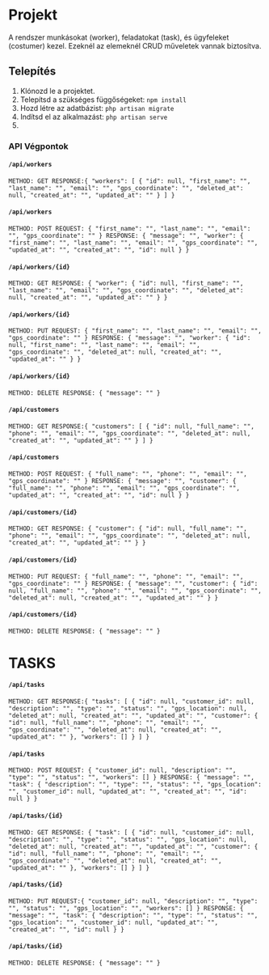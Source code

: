 # Projekt

A rendszer munkásokat (worker), feladatokat (task), és ügyfeleket (costumer) kezel. Ezeknél az
elemeknél CRUD műveletek vannak biztosítva.

## Telepítés

1. Klónozd le a projektet.
2. Telepítsd a szükséges függőségeket: `npm install`
3. Hozd létre az adatbázist: `php artisan migrate`
4. Indítsd el az alkalmazást: `php artisan serve`
5. 
### API Végpontok

#### `/api/workers`
`METHOD: GET
RESPONSE:{
    "workers": [
        {
            "id": null,
            "first_name": "",
            "last_name": "",
            "email": "",
            "gps_coordinate": "",
            "deleted_at": null,
            "created_at": "",
            "updated_at": ""
        }
    ]
}`
#### `/api/workers`
`METHOD: POST
REQUEST: {
    "first_name": "",
    "last_name": "",
    "email": "",
    "gps_coordinate": ""
}
RESPONSE: {
    "message": "",
    "worker": {
        "first_name": "",
        "last_name": "",
        "email": "",
        "gps_coordinate": "",
        "updated_at": "",
        "created_at": "",
        "id": null
    }
}`
#### `/api/workers/{id}`
`METHOD: GET
RESPONSE: {
    "worker": {
        "id": null,
        "first_name": "",
        "last_name": "",
        "email": "",
        "gps_coordinate": "",
        "deleted_at": null,
        "created_at": "",
        "updated_at": ""
    }
}`
#### `/api/workers/{id}`
`METHOD: PUT
REQUEST: {
    "first_name": "",
    "last_name": "",
    "email": "",
    "gps_coordinate": ""
}
RESPONSE: {
    "message": "",
    "worker": {
        "id": null,
        "first_name": "",
        "last_name": "",
        "email": "",
        "gps_coordinate": "",
        "deleted_at": null,
        "created_at": "",
        "updated_at": ""
    }
}`
#### `/api/workers/{id}`
`METHOD: DELETE
RESPONSE: {
    "message": ""
}`
#### `/api/customers`
`METHOD: GET
RESPONSE:{
    "customers": [
        {
            "id": null,
            "full_name": "",
            "phone": "",
            "email": "",
            "gps_coordinate": "",
            "deleted_at": null,
            "created_at": "",
            "updated_at": ""
        }
    ]
}`
#### `/api/customers`
`METHOD: POST
REQUEST: {
    "full_name": "",
    "phone": "",
    "email": "",
    "gps_coordinate": ""
}
RESPONSE: {
    "message": "",
    "customer": {
        "full_name": "",
        "phone": "",
        "email": "",
        "gps_coordinate": "",
        "updated_at": "",
        "created_at": "",
        "id": null
    }
}`
#### `/api/customers/{id}`
`METHOD: GET
RESPONSE: {
    "customer": {
        "id": null,
        "full_name": "",
        "phone": "",
        "email": "",
        "gps_coordinate": "",
        "deleted_at": null,
        "created_at": "",
        "updated_at": ""
    }
}`
#### `/api/customers/{id}`
`METHOD: PUT
REQUEST: {
    "full_name": "",
    "phone": "",
    "email": "",
    "gps_coordinate": ""
}
RESPONSE: {
    "message": "",
    "customer": {
        "id": null,
        "full_name": "",
        "phone": "",
        "email": "",
        "gps_coordinate": "",
        "deleted_at": null,
        "created_at": "",
        "updated_at": ""
    }
}`
#### `/api/customers/{id}`
`METHOD: DELETE
RESPONSE: {
    "message": ""
}`

# TASKS

#### `/api/tasks`
`METHOD: GET
RESPONSE:{
    "tasks": [
        {
            "id": null,
            "customer_id": null,
            "description": "",
            "type": "",
            "status": "",
            "gps_location": null,
            "deleted_at": null,
            "created_at": "",
            "updated_at": "",
            "customer": {
                "id": null,
                "full_name": "",
                "phone": "",
                "email": "",
                "gps_coordinate": "",
                "deleted_at": null,
                "created_at": "",
                "updated_at": ""
            },
            "workers": []
        }
    ]
}`
#### `/api/tasks`
`METHOD: POST
REQUEST: {
    "customer_id": null,
    "description": "",
    "type": "",
    "status": "",
    "workers": []
}
RESPONSE: {
    "message": "",
    "task": {
        "description": "",
        "type": "",
        "status": "",
        "gps_location": "",
        "customer_id": null,
        "updated_at": "",
        "created_at": "",
        "id": null
    }
}`
#### `/api/tasks/{id}`
`METHOD: GET
RESPONSE: {
    "task": [
        {
            "id": null,
            "customer_id": null,
            "description": "",
            "type": "",
            "status": "",
            "gps_location": null,
            "deleted_at": null,
            "created_at": "",
            "updated_at": "",
            "customer": {
                "id": null,
                "full_name": "",
                "phone": "",
                "email": "",
                "gps_coordinate": "",
                "deleted_at": null,
                "created_at": "",
                "updated_at": ""
            },
            "workers": []
        }
    ]
}`
#### `/api/tasks/{id}`
`METHOD: PUT
REQUEST:{
    "customer_id": null,
    "description": "",
    "type": "",
    "status": "",
    "gps_location": "",
    "workers": []
}
RESPONSE: {
    "message": "",
    "task": {
        "description": "",
        "type": "",
        "status": "",
        "gps_location": "",
        "customer_id": null,
        "updated_at": "",
        "created_at": "",
        "id": null
    }
}`
#### `/api/tasks/{id}`
`METHOD: DELETE
RESPONSE: {
    "message": ""
}`
